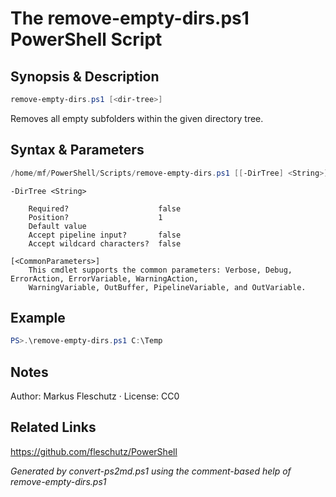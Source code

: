 # The remove-empty-dirs.ps1 PowerShell Script

## Synopsis & Description
```powershell
remove-empty-dirs.ps1 [<dir-tree>]
```

Removes all empty subfolders within the given directory tree.

## Syntax & Parameters
```powershell
/home/mf/PowerShell/Scripts/remove-empty-dirs.ps1 [[-DirTree] <String>] [<CommonParameters>]
```

```
-DirTree <String>
    
    Required?                    false
    Position?                    1
    Default value                
    Accept pipeline input?       false
    Accept wildcard characters?  false
```

```
[<CommonParameters>]
    This cmdlet supports the common parameters: Verbose, Debug, ErrorAction, ErrorVariable, WarningAction, 
    WarningVariable, OutBuffer, PipelineVariable, and OutVariable.
```

## Example
```powershell
PS>.\remove-empty-dirs.ps1 C:\Temp
```


## Notes
Author: Markus Fleschutz · License: CC0

## Related Links
https://github.com/fleschutz/PowerShell

*Generated by convert-ps2md.ps1 using the comment-based help of remove-empty-dirs.ps1*
